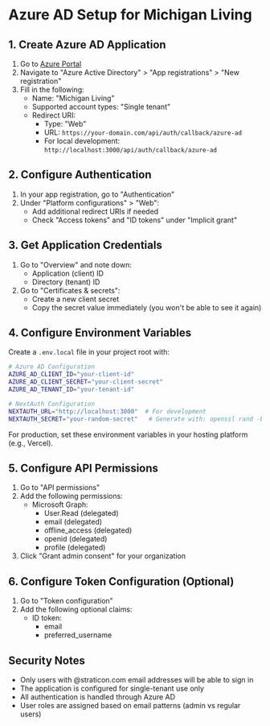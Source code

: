 # Azure AD Setup for Michigan Living

## 1. Create Azure AD Application

1. Go to [Azure Portal](https://portal.azure.com)
2. Navigate to "Azure Active Directory" > "App registrations" > "New registration"
3. Fill in the following:
   - Name: "Michigan Living"
   - Supported account types: "Single tenant"
   - Redirect URI: 
     - Type: "Web"
     - URL: `https://your-domain.com/api/auth/callback/azure-ad`
     - For local development: `http://localhost:3000/api/auth/callback/azure-ad`

## 2. Configure Authentication

1. In your app registration, go to "Authentication"
2. Under "Platform configurations" > "Web":
   - Add additional redirect URIs if needed
   - Check "Access tokens" and "ID tokens" under "Implicit grant"

## 3. Get Application Credentials

1. Go to "Overview" and note down:
   - Application (client) ID
   - Directory (tenant) ID
2. Go to "Certificates & secrets":
   - Create a new client secret
   - Copy the secret value immediately (you won't be able to see it again)

## 4. Configure Environment Variables

Create a `.env.local` file in your project root with:

```bash
# Azure AD Configuration
AZURE_AD_CLIENT_ID="your-client-id"
AZURE_AD_CLIENT_SECRET="your-client-secret"
AZURE_AD_TENANT_ID="your-tenant-id"

# NextAuth Configuration
NEXTAUTH_URL="http://localhost:3000"  # For development
NEXTAUTH_SECRET="your-random-secret"   # Generate with: openssl rand -base64 32
```

For production, set these environment variables in your hosting platform (e.g., Vercel).

## 5. Configure API Permissions

1. Go to "API permissions"
2. Add the following permissions:
   - Microsoft Graph:
     - User.Read (delegated)
     - email (delegated)
     - offline_access (delegated)
     - openid (delegated)
     - profile (delegated)
3. Click "Grant admin consent" for your organization

## 6. Configure Token Configuration (Optional)

1. Go to "Token configuration"
2. Add the following optional claims:
   - ID token:
     - email
     - preferred_username

## Security Notes

- Only users with @straticon.com email addresses will be able to sign in
- The application is configured for single-tenant use only
- All authentication is handled through Azure AD
- User roles are assigned based on email patterns (admin vs regular users)
